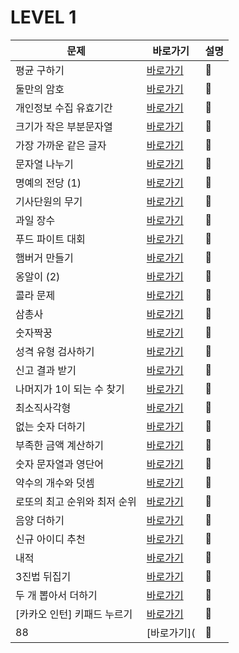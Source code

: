 # LEVEL 1

|문제|바로가기|설명|
|------|---|---|
|평균 구하기|[바로가기](https://github.com/CSHcode/Programmers/tree/main/LEVEL%201/%ED%8F%89%EA%B7%A0%20%EA%B5%AC%ED%95%98%EA%B8%B0)|:hammer:|
|둘만의 암호|[바로가기](https://github.com/CSHcode/Programmers/tree/main/LEVEL%201/%EB%91%98%EB%A7%8C%EC%9D%98%20%EC%95%94%ED%98%B8)|:hammer:|
|개인정보 수집 유효기간|[바로가기](https://github.com/CSHcode/Programmers/tree/main/LEVEL%201/%EA%B0%9C%EC%9D%B8%EC%A0%95%EB%B3%B4%20%EC%88%98%EC%A7%91%20%EC%9C%A0%ED%9A%A8%EA%B8%B0%EA%B0%84)|:hammer:|
|크기가 작은 부분문자열|[바로가기](https://github.com/CSHcode/Programmers/tree/main/LEVEL%201/%ED%81%AC%EA%B8%B0%EA%B0%80%20%EC%9E%91%EC%9D%80%20%EB%B6%80%EB%B6%84%EB%AC%B8%EC%9E%90%EC%97%B4)|:hammer:|
|가장 가까운 같은 글자|[바로가기](https://github.com/CSHcode/Programmers/tree/main/LEVEL%201/%EA%B0%80%EC%9E%A5%20%EA%B0%80%EA%B9%8C%EC%9A%B4%20%EA%B0%99%EC%9D%80%20%EA%B8%80%EC%9E%90)|:hammer:|
|문자열 나누기|[바로가기](https://github.com/CSHcode/Programmers/tree/main/LEVEL%201/%EB%AC%B8%EC%9E%90%EC%97%B4%20%EB%82%98%EB%88%84%EA%B8%B0)|:hammer:|
|명예의 전당 (1)|[바로가기](https://github.com/CSHcode/Programmers/tree/main/LEVEL%201/%EB%AA%85%EC%98%88%EC%9D%98%20%EC%A0%84%EB%8B%B9%20(1))|:hammer:|
|기사단원의 무기|[바로가기](https://github.com/CSHcode/Programmers/tree/main/LEVEL%201/%EA%B8%B0%EC%82%AC%EB%8B%A8%EC%9B%90%EC%9D%98%20%EB%AC%B4%EA%B8%B0)|:hammer:|
|과일 장수|[바로가기](https://github.com/CSHcode/Programmers/tree/main/LEVEL%201/%EA%B3%BC%EC%9D%BC%20%EC%9E%A5%EC%88%98)|:hammer:|
|푸드 파이트 대회|[바로가기](https://github.com/CSHcode/Programmers/tree/main/LEVEL%201/%ED%91%B8%EB%93%9C%20%ED%8C%8C%EC%9D%B4%ED%8A%B8%20%EB%8C%80%ED%9A%8C)|:hammer:|
|햄버거 만들기|[바로가기](https://github.com/CSHcode/Programmers/tree/main/LEVEL%201/%ED%96%84%EB%B2%84%EA%B1%B0%20%EB%A7%8C%EB%93%A4%EA%B8%B0)|:hammer:|
|옹알이 (2)|[바로가기](https://github.com/CSHcode/Programmers/tree/main/LEVEL%201/%EC%98%B9%EC%95%8C%EC%9D%B4%20(2))|:hammer:|
|콜라 문제|[바로가기](https://github.com/CSHcode/Programmers/tree/main/LEVEL%201/%EC%BD%9C%EB%9D%BC%20%EB%AC%B8%EC%A0%9C)|:hammer:|
|삼총사|[바로가기](https://github.com/CSHcode/Programmers/tree/main/LEVEL%201/%EC%82%BC%EC%B4%9D%EC%82%AC)|:hammer:|
|숫자짝꿍|[바로가기](https://github.com/CSHcode/Programmers/tree/main/LEVEL%201/%EC%88%AB%EC%9E%90%20%EC%A7%9D%EA%BF%8D)|:hammer:|
|성격 유형 검사하기|[바로가기](https://github.com/CSHcode/Programmers/tree/main/LEVEL%201/%EC%84%B1%EA%B2%A9%20%EC%9C%A0%ED%98%95%20%EA%B2%80%EC%82%AC%ED%95%98%EA%B8%B0)|:hammer:|
|신고 결과 받기|[바로가기](https://github.com/CSHcode/Programmers/tree/main/LEVEL%201/%EC%8B%A0%EA%B3%A0%20%EA%B2%B0%EA%B3%BC%20%EB%B0%9B%EA%B8%B0)|:hammer:|
|나머지가 1이 되는 수 찾기|[바로가기](https://github.com/CSHcode/Programmers/tree/main/LEVEL%201/%EB%82%98%EB%A8%B8%EC%A7%80%EA%B0%80%201%EC%9D%B4%20%EB%90%98%EB%8A%94%20%EC%88%98%20%EC%B0%BE%EA%B8%B0)|:hammer:|
|최소직사각형|[바로가기](https://github.com/CSHcode/Programmers/tree/main/LEVEL%201/%EC%B5%9C%EC%86%8C%EC%A7%81%EC%82%AC%EA%B0%81%ED%98%95)|:hammer:|
|없는 숫자 더하기|[바로가기](https://github.com/CSHcode/Programmers/tree/main/LEVEL%201/%EC%97%86%EB%8A%94%20%EC%88%AB%EC%9E%90%20%EB%8D%94%ED%95%98%EA%B8%B0)|:hammer:|
|부족한 금액 계산하기|[바로가기](https://github.com/CSHcode/Programmers/tree/main/LEVEL%201/%EB%B6%80%EC%A1%B1%ED%95%9C%20%EA%B8%88%EC%95%A1%20%EA%B3%84%EC%82%B0%ED%95%98%EA%B8%B0)|:hammer:|
|숫자 문자열과 영단어|[바로가기](https://github.com/CSHcode/Programmers/tree/main/LEVEL%201/%EC%88%AB%EC%9E%90%20%EB%AC%B8%EC%9E%90%EC%97%B4%EA%B3%BC%20%EC%98%81%EB%8B%A8%EC%96%B4)|:hammer:|
|약수의 개수와 덧셈|[바로가기](https://github.com/CSHcode/Programmers/tree/main/LEVEL%201/%EC%95%BD%EC%88%98%EC%9D%98%20%EA%B0%9C%EC%88%98%EC%99%80%20%EB%8D%A7%EC%85%88)|:hammer:|
|로또의 최고 순위와 최저 순위|[바로가기](https://github.com/CSHcode/Programmers/tree/main/LEVEL%201/%EB%A1%9C%EB%98%90%EC%9D%98%20%EC%B5%9C%EA%B3%A0%20%EC%88%9C%EC%9C%84%EC%99%80%20%EC%B5%9C%EC%A0%80%20%EC%88%9C%EC%9C%84)|:hammer:|
|음양 더하기|[바로가기](https://github.com/CSHcode/Programmers/tree/main/LEVEL%201/%EC%9D%8C%EC%96%91%20%EB%8D%94%ED%95%98%EA%B8%B0)|:hammer:|
|신규 아이디 추천|[바로가기](https://github.com/CSHcode/Programmers/tree/main/LEVEL%201/%EC%8B%A0%EA%B7%9C%20%EC%95%84%EC%9D%B4%EB%94%94%20%EC%B6%94%EC%B2%9C)|:hammer:|
|내적|[바로가기](https://github.com/CSHcode/Programmers/tree/main/LEVEL%201/%EB%82%B4%EC%A0%81)|:hammer:|
|3진법 뒤집기|[바로가기](https://github.com/CSHcode/Programmers/tree/main/LEVEL%201/3%EC%A7%84%EB%B2%95%20%EB%92%A4%EC%A7%91%EA%B8%B0)|:hammer:|
|두 개 뽑아서 더하기|[바로가기](https://github.com/CSHcode/Programmers/tree/main/LEVEL%201/%EB%91%90%20%EA%B0%9C%20%EB%BD%91%EC%95%84%EC%84%9C%20%EB%8D%94%ED%95%98%EA%B8%B0)|:hammer:|
|[카카오 인턴] 키패드 누르기|[바로가기](https://github.com/CSHcode/Programmers/tree/main/LEVEL%201/%5B%EC%B9%B4%EC%B9%B4%EC%98%A4%20%EC%9D%B8%ED%84%B4%5D%20%ED%82%A4%ED%8C%A8%EB%93%9C%20%EB%88%84%EB%A5%B4%EA%B8%B0)|:hammer:|
|88|[바로가기](|:hammer:|
